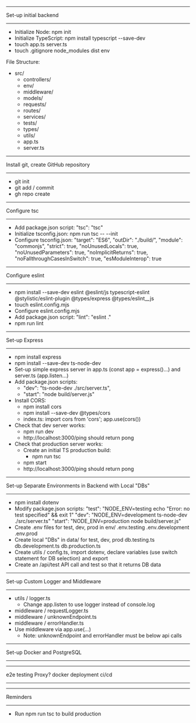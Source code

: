 **********************
Set-up initial backend
**********************
- Initialize Node: npm init
- Initialize TypeScript: npm install typescript --save-dev
- touch app.ts server.ts
- touch .gitignore
		node_modules
		dist
		env

File Structure:
- src/
	- controllers/
	- env/
	- middleware/
	- models/
	- requests/
	- routes/
	- services/
	- tests/
	- types/
	- utils/
	- app.ts
	- server.ts


*************************************
Install git, create GitHub repository
*************************************
- git init
- git add / commit
- gh repo create


*************
Configure tsc
*************
- Add package.json script: 
		"tsc": "tsc"
- Initialize tsconfig.json: npm run tsc -- --init
- Configure tsconfig.json:
		"target": "ES6",
		"outDir": "./build/",
		"module": "commonjs",
		"strict": true,
		"noUnusedLocals": true,
		"noUnusedParameters": true,
		"noImplicitReturns": true,
		"noFallthroughCasesInSwitch": true,
		"esModuleInterop": true


****************
Configure eslint
****************
- npm install --save-dev eslint @eslint/js typescript-eslint @stylistic/eslint-plugin @types/express @types/eslint__js
- touch eslint.config.mjs
- Configure eslint.config.mjs
- Add package.json script:
		"lint": "eslint ."
- npm run lint


**************
Set-up Express
**************
- npm install express
- npm install --save-dev ts-node-dev
- Set-up simple express server in app.ts (const app = express()...) and server.ts (app.listen...)
- Add package.json scripts:
	- "dev": "ts-node-dev ./src/server.ts",
	- "start": "node build/server.js"
- Install CORS:
	- npm install cors
	- npm install --save-dev @types/cors
	- index.ts:
			import cors from 'cors';
			app.use(cors())
- Check that dev server works:
	- npm run dev
	- http://localhost:3000/ping should return pong
- Check that production server works:
	- Create an initial TS production build:
		- npm run tsc
	- npm start
	- http://localhost:3000/ping should return pong


********************************************************
Set-up Separate Environments in Backend with Local "DBs"
********************************************************
- npm install dotenv
- Modify package.json scripts:
    "test": "NODE_ENV=testing echo \"Error: no test specified\" && exit 1"
    "dev": "NODE_ENV=development ts-node-dev ./src/server.ts"
    "start": "NODE_ENV=production node build/server.js"
- Create .env files for test, dev, prod in env/
		.env.testing
		.env.development
		.env.prod
- Create local "DBs" in data/ for test, dev, prod
		db.testing.ts
		db.development.ts
		db.production.ts
- Create utils / config.ts, import dotenv, declare variables (use switch statement for DB selection) and export
- Create an /api/test API call and test so that it returns DB data


***********************************
Set-up Custom Logger and Middleware
***********************************
- utils / logger.ts
	- Change app.listen to use logger instead of console.log
- middleware / requestLogger.ts
- middleware / unknownEndpoint.ts
- middleware / errorHandler.ts
- Use middleware via app.use(...)
	- Note: unknownEndpoint and errorHandler must be below api calls


****************************
Set-up Docker and PostgreSQL
****************************






-----

e2e testing
Proxy?
docker
deployment
ci/cd

-----

*********
Reminders
*********
- Run npm run tsc to build production